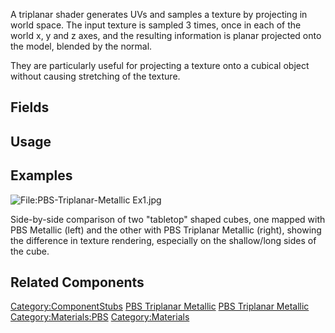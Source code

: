 <languages></languages> <translate>

A triplanar shader generates UVs and samples a texture by projecting in
world space. The input texture is sampled 3 times, once in each of the
world x, y and z axes, and the resulting information is planar projected
onto the model, blended by the normal.

They are particularly useful for projecting a texture onto a cubical
object without causing stretching of the texture.

## Fields

## Usage

## Examples

![<File:PBS-Triplanar-Metallic>
Ex1.jpg](PBS-Triplanar-Metallic_Ex1.jpg "File:PBS-Triplanar-Metallic Ex1.jpg")

Side-by-side comparison of two "tabletop" shaped cubes, one mapped with
PBS Metallic (left) and the other with PBS Triplanar Metallic (right),
showing the difference in texture rendering, especially on the
shallow/long sides of the cube.

## Related Components

</translate>

[Category:ComponentStubs](Category:ComponentStubs "wikilink") [PBS
Triplanar Metallic](Category:Components{{#translation:}} "wikilink")
[PBS Triplanar
Metallic](Category:Components:Assets:Materials:PBS{{#translation:}} "wikilink")
[Category:Materials:PBS](Category:Materials:PBS "wikilink")
[Category:Materials](Category:Materials "wikilink")